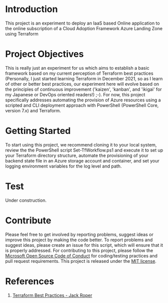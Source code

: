 # Introduction 

This project is an experiment to deploy an IaaS based Online application to the online subscription of a Cloud Adoption Framework Azure Landing Zone using Terraform

# Project Objectives

This is really just an experiment for us which aims to establish a basic framework based on my current perception of Terraform best practices (Personally, I just started learning Terraform in December 2021, so as I learn of other or better best practices, our experiment here will evolve based on the principles of continuous improvement ('kaizen', 'kanban', and 'ikigai' for my Japanese or DevOps oriented readers!) ;-). For now, this project specifically addresses automating the provision of Azure resources using a scripted and CLI deployment approach with PowerShell (PowerShell Core, version 7.x) and Terraform.
# Getting Started

To start using this project, we recommend cloning it to your local system, review the the PowerShell script Set-TfWorkflow.ps1 and execute it to set up your Terraform directory structure, automate the provisioning of your backend state file in an Azure storage account and container, and set your logging environment variables for the log level and path.

# Test

Under construction.
# Contribute
Please feel free to get involved by reporting problems, suggest ideas or improve this project by making the code better. 
To report problems and suggest ideas, please create an issue for this script, which will ensure that it is properly addressed.
For contributing to this project, please follow the [Microsoft Open Source Code of Conduct](https://opensource.microsoft.com/codeofconduct/) for coding/testing practices and pull request requirements.
This project is released under the [MIT license](https://mit-license.org/).

# References

1. [Terraform Best Practices - Jack Roper](https://medium.com/codex/terraform-best-practices-how-to-structure-your-terraform-projects-b5b050eab554)